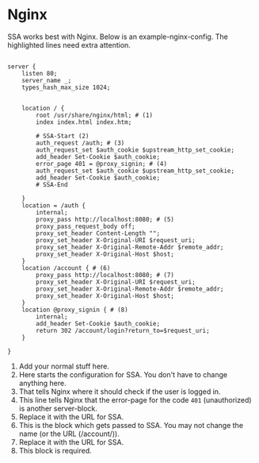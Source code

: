 

# Nginx

SSA works best with Nginx.
Below is an example-nginx-config.
The highlighted lines need extra attention.

```nginx hl_lines="23 31"

server {
    listen 80;
    server_name _;
    types_hash_max_size 1024;


    location / {
        root /usr/share/nginx/html; # (1)
        index index.html index.htm;
        
        # SSA-Start (2)
        auth_request /auth; # (3)
        auth_request_set $auth_cookie $upstream_http_set_cookie;
        add_header Set-Cookie $auth_cookie;
        error_page 401 = @proxy_signin; # (4) 
        auth_request_set $auth_cookie $upstream_http_set_cookie;
        add_header Set-Cookie $auth_cookie;
        # SSA-End

    }
    location = /auth {
        internal;
        proxy_pass http://localhost:8080; # (5)
        proxy_pass_request_body off;
        proxy_set_header Content-Length "";
        proxy_set_header X-Original-URI $request_uri;
        proxy_set_header X-Original-Remote-Addr $remote_addr;
        proxy_set_header X-Original-Host $host;
    }
    location /account { # (6)
        proxy_pass http://localhost:8080; # (7)
        proxy_set_header X-Original-URI $request_uri;
        proxy_set_header X-Original-Remote-Addr $remote_addr;
        proxy_set_header X-Original-Host $host;
    }
    location @proxy_signin { # (8)
        internal;
        add_header Set-Cookie $auth_cookie;
        return 302 /account/login?return_to=$request_uri;
    }

}
```

1. Add your normal stuff here.
2. Here starts the configuration for SSA. You don't have to change anything here.
3. That tells Nginx where it should check if the user is logged in.
4. This line tells Nginx that the error-page for the code `401` (unauthorized) is another server-block.
5. Replace it with the URL for SSA.
6. This is the block which gets passed to SSA. You may not change the name (or the URL (/account/)).
7. Replace it with the URL for SSA.
8. This block is required.